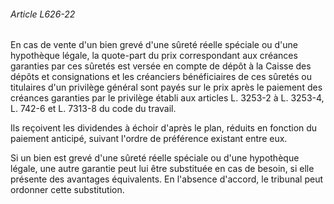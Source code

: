 ###### Article L626-22

En cas de vente d'un bien grevé d'une sûreté réelle spéciale ou d'une hypothèque légale, la quote-part du prix correspondant aux créances garanties par ces sûretés est versée en compte de dépôt à la Caisse des dépôts et consignations et les créanciers bénéficiaires de ces sûretés ou titulaires d'un privilège général sont payés sur le prix après le paiement des créances garanties par le privilège établi aux articles L. 3253-2 à L. 3253-4, L. 742-6 et L. 7313-8 du code du travail.

Ils reçoivent les dividendes à échoir d'après le plan, réduits en fonction du paiement anticipé, suivant l'ordre de préférence existant entre eux.

Si un bien est grevé d'une sûreté réelle spéciale ou d'une hypothèque légale, une autre garantie peut lui être substituée en cas de besoin, si elle présente des avantages équivalents. En l'absence d'accord, le tribunal peut ordonner cette substitution.

